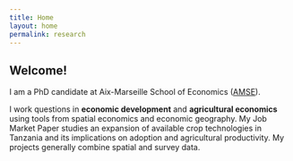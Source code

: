 ```yaml
---
title: Home
layout: home
permalink: research
---
```


## Welcome! 

I am a PhD candidate at Aix-Marseille School of Economics ([AMSE]).

<p> I work questions in <strong>economic development</strong> and <strong>agricultural economics</strong> using tools from spatial economics and economic geography. My Job Market Paper studies an expansion of available crop technologies in Tanzania and its implications on adoption and agricultural productivity. My projects generally combine spatial and survey data. </p>

[AMSE]: [https://just-the-docs.github.io/just-the-docs/](https://www.amse-aixmarseille.fr/en)
